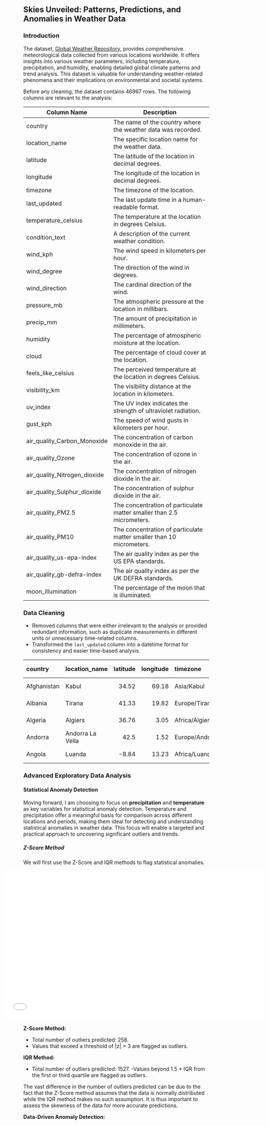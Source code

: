 ## Skies Unveiled: Patterns, Predictions, and Anomalies in Weather Data

### Introduction

The dataset, [Global Weather Repository](https://www.kaggle.com/datasets/nelgiriyewithana/global-weather-repository/code), provides comprehensive meteorological data collected from various locations 
worldwide. It offers insights into various weather parameters, including temperature, precipitation, and humidity, 
enabling detailed global climate patterns and trend analysis. This dataset is valuable for understanding
weather-related phenomena and their implications on environmental and societal systems.

<p>
Before any cleaning, the dataset contains 46967 rows.
The following columns are relevant to the analysis:
</p>

| Column Name                      | Description                                                              |
|----------------------------------|--------------------------------------------------------------------------|
| country                          | The name of the country where the weather data was recorded.             |
| location_name                    | The specific location name for the weather data.                         |
| latitude                         | The latitude of the location in decimal degrees.                         |
| longitude                        | The longitude of the location in decimal degrees.                        |
| timezone                         | The timezone of the location.                                            |
| last_updated                     | The last update time in a human-readable format.                         |
| temperature_celsius              | The temperature at the location in degrees Celsius.                     |
| condition_text                   | A description of the current weather condition.                         |
| wind_kph                         | The wind speed in kilometers per hour.                                   |
| wind_degree                      | The direction of the wind in degrees.                                    |
| wind_direction                   | The cardinal direction of the wind.                                      |
| pressure_mb                      | The atmospheric pressure at the location in millibars.                  |
| precip_mm                        | The amount of precipitation in millimeters.                             |
| humidity                         | The percentage of atmospheric moisture at the location.                 |
| cloud                            | The percentage of cloud cover at the location.                          |
| feels_like_celsius               | The perceived temperature at the location in degrees Celsius.           |
| visibility_km                    | The visibility distance at the location in kilometers.                  |
| uv_index                         | The UV index indicates the strength of ultraviolet radiation.           |
| gust_kph                         | The speed of wind gusts in kilometers per hour.                         |
| air_quality_Carbon_Monoxide      | The concentration of carbon monoxide in the air.                        |
| air_quality_Ozone                | The concentration of ozone in the air.                                  |
| air_quality_Nitrogen_dioxide     | The concentration of nitrogen dioxide in the air.                       |
| air_quality_Sulphur_dioxide      | The concentration of sulphur dioxide in the air.                        |
| air_quality_PM2.5                | The concentration of particulate matter smaller than 2.5 micrometers.   |
| air_quality_PM10                 | The concentration of particulate matter smaller than 10 micrometers.    |
| air_quality_us-epa-index         | The air quality index as per the US EPA standards.                      |
| air_quality_gb-defra-index       | The air quality index as per the UK DEFRA standards.                    |
| moon_illumination                | The percentage of the moon that is illuminated.                         |


### Data Cleaning 
- Removed columns that were either irrelevant to the analysis or provided redundant information, such as duplicate measurements in different units or unnecessary time-related columns.
- Transformed the `last_updated` column into a datetime format for consistency and easier time-based analysis.

| country     | location_name    |   latitude |   longitude | timezone       | last_updated        |   temperature_celsius | condition_text   |   wind_kph |   wind_degree | wind_direction   |   pressure_mb |   precip_mm |   humidity |   cloud |   feels_like_celsius |   visibility_km |   uv_index |   gust_kph |   air_quality_Carbon_Monoxide |   air_quality_Ozone |   air_quality_Nitrogen_dioxide |   air_quality_Sulphur_dioxide |   air_quality_PM2.5 |   air_quality_PM10 |   air_quality_us-epa-index |   air_quality_gb-defra-index |   moon_illumination |   Temperature_Z |   Precipitation_Z | Anomaly_Temperature_Z   | Anomaly_Precipitation_Z   | Anomaly_Temperature_IQR   | Anomaly_Precipitation_IQR   |
|:------------|:-----------------|-----------:|------------:|:---------------|:--------------------|----------------------:|:-----------------|-----------:|--------------:|:-----------------|--------------:|------------:|-----------:|--------:|---------------------:|----------------:|-----------:|-----------:|------------------------------:|--------------------:|-------------------------------:|------------------------------:|--------------------:|-------------------:|---------------------------:|-----------------------------:|--------------------:|----------------:|------------------:|:------------------------|:--------------------------|:--------------------------|:----------------------------|
| Afghanistan | Kabul            |      34.52 |       69.18 | Asia/Kabul     | 2024-05-16 13:15:00 |                  26.6 | Partly Cloudy    |       13.3 |           338 | NNW              |          1012 |         0   |         24 |      30 |                 25.3 |              10 |          7 |       15.3 |                         277   |               103   |                            1.1 |                           0.2 |                 8.4 |               26.6 |                          1 |                            1 |                  55 |       0.370189  |        -0.231145  | False                   | False                     | False                     | False                       |
| Albania     | Tirana           |      41.33 |       19.82 | Europe/Tirane  | 2024-05-16 10:45:00 |                  19   | Partly cloudy    |       11.2 |           320 | NW               |          1012 |         0.1 |         94 |      75 |                 19   |              10 |          5 |       18.4 |                         193.6 |                97.3 |                            0.9 |                           0.1 |                 1.1 |                2   |                          1 |                            1 |                  55 |      -0.474459  |        -0.0743989 | False                   | False                     | False                     | True                        |
| Algeria     | Algiers          |      36.76 |        3.05 | Africa/Algiers | 2024-05-16 09:45:00 |                  23   | Sunny            |       15.1 |           280 | W                |          1011 |         0   |         29 |       0 |                 24.6 |              10 |          5 |       22.3 |                         540.7 |                12.2 |                           65.1 |                          13.4 |                10.4 |               18.4 |                          1 |                            1 |                  55 |      -0.0299074 |        -0.231145  | False                   | False                     | False                     | False                       |
| Andorra     | Andorra La Vella |      42.5  |        1.52 | Europe/Andorra | 2024-05-16 10:45:00 |                   6.3 | Light drizzle    |       11.9 |           215 | SW               |          1007 |         0.3 |         61 |     100 |                  3.8 |               2 |          2 |       13.7 |                         170.2 |                64.4 |                            1.6 |                           0.2 |                 0.7 |                0.9 |                          1 |                            1 |                  55 |      -1.88591   |         0.239093  | False                   | False                     | False                     | True                        |
| Angola      | Luanda           |      -8.84 |       13.23 | Africa/Luanda  | 2024-05-16 09:45:00 |                  26   | Partly cloudy    |       13   |           150 | SSE              |          1011 |         0   |         89 |      50 |                 28.7 |              10 |          8 |       20.2 |                        2964   |                19   |                           72.7 |                          31.5 |               183.4 |              262.3 |                          5 |                           10 |                  55 |       0.303506  |        -0.231145  | False                   | False                     | False                     | False                       |

### Advanced Exploratory Data Analysis

#### Statistical Anomaly Detection

Moving forward, I am choosing to focus on **precipitation** and **temperature** as key variables for statistical anomaly detection. Temperature and precipitation offer a meaningful basis for comparison across different locations and periods, making them ideal for detecting and understanding statistical anomalies in weather data. This focus will enable a targeted and practical approach to uncovering significant outliers and trends.

##### Z-Score Method

We will first use the Z-Score and IQR methods to flag statistical anomalies.

<div style="margin-bottom: 5px;">
  <iframe src="temp_comp.html" width="700" height="400px" frameborder="0" scrolling="yes" style="transform: translateX(-50px);margin-bottom: 5px;"></iframe>
</div>

**Z-Score Method:**
- Total number of outliers predicted: 258.
- Values that exceed a threshold of |z| > 3 are flagged as outliers.

**IQR Method:**
- Total number of outliers predicted: 1527.
-Values beyond 1.5 * IQR from the first or third quartile are flagged as outliers.

The vast difference in the number of outliers predicted can be due to the fact that the Z-Score method assumes that the data is normally distributed while the IQR method makes no such assumption. It is thus important to assess the skewness of the data for more accurate predictions.



**Data-Driven Anomaly Detection:**







